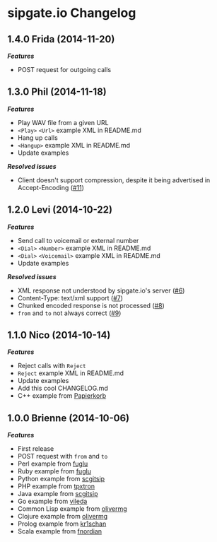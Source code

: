 sipgate.io Changelog
====================

1.4.0 Frida (2014-11-20)
-----------------------
***Features***
* POST request for outgoing calls

1.3.0 Phil (2014-11-18)
-----------------------
***Features***
* Play WAV file from a given URL
* ```<Play>``` ```<Url>``` example XML in README.md
* Hang up calls
* ```<Hangup>``` example XML in README.md
* Update examples

***Resolved issues***
* Client doesn't support compression, despite it being advertised in Accept-Encoding ([#11](https://github.com/sipgate/sipgate.io/issues/11))

1.2.0 Levi (2014-10-22)
-----------------------
***Features***
* Send call to voicemail or external number
* ```<Dial>``` ```<Number>``` example XML in README.md
* ```<Dial>``` ```<Voicemail>``` example XML in README.md
* Update examples

***Resolved issues***
* XML response not understood by sipgate.io's server ([#6](https://github.com/sipgate/sipgate.io/issues/6))
* Content-Type: text/xml support ([#7](https://github.com/sipgate/sipgate.io/issues/7))
* Chunked encoded response is not processed ([#8](https://github.com/sipgate/sipgate.io/issues/8))
* ```from``` and ```to``` not always correct ([#9](https://github.com/sipgate/sipgate.io/issues/9))

1.1.0 Nico (2014-10-14)
-----------------------
***Features***
* Reject calls with ```Reject```
* ```Reject``` example XML in README.md
* Update examples
* Add this cool CHANGELOG.md
* C++ example from  [Papierkorb](https://github.com/Papierkorb)

1.0.0 Brienne (2014-10-06)
--------------------------
***Features***
* First release
* POST request with ```from``` and ```to```
* Perl example from [fuglu](https://github.com/fuglu)
* Ruby example from [fuglu](https://github.com/fuglu)
* Python example from [scgitsip](https://github.com/scgitsip)
* PHP example from [tpxtron](https://github.com/tpxtron)
* Java example from [scgitsip](https://github.com/scgitsip)
* Go example from [vileda](https://github.com/vileada)
* Common Lisp example from [olivermg](https://github.com/olivermg)
* Clojure example from [olivermg](https://github.com/olivermg)
* Prolog example from [kr1schan](https://github.com/kr1schan)
* Scala example from [fnordian](https://github.com/fnordian)

